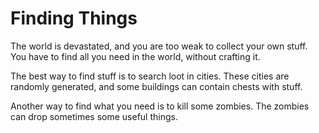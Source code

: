 # Finding Things

The world is devastated, and you are too weak to collect your own stuff.
You have to find all you need in the world, without crafting it.

The best way to find stuff is to search loot in cities.
These cities are randomly generated, and some buildings can contain chests with stuff.

Another way to find what you need is to kill some zombies.
The zombies can drop sometimes some useful things.